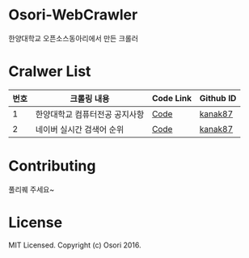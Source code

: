 # Osori-WebCrawler
한양대학교 오픈소스동아리에서 만든 크롤러

# Cralwer List
번호 |  크롤링 내용 | Code Link | Github ID
----| ------|---------|-----------|
1 | 한양대학교 컴퓨터전공 공지사항 | [Code](https://github.com/kanak87) | [kanak87](https://github.com/kanak87)
2 | 네이버 실시간 검색어 순위 | [Code](https://github.com/kanak87) | [kanak87](https://github.com/kanak87)

# Contributing
풀리퀘 주세요~

# License
MIT Licensed. Copyright (c) Osori 2016.
